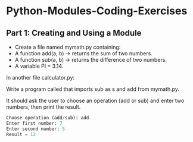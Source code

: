 # Python-Modules-Coding-Exercises

## Part 1: Creating and Using a Module

- Create a file named mymath.py containing:
- A function add(a, b) → returns the sum of two numbers.
- A function sub(a, b) → returns the difference of two numbers.
- A variable PI = 3.14.

In another file calculator.py:

Write a program called that imports sub as s and add from mymath.py.

It should ask the user to choose an operation (add or sub) and enter two numbers, then print the result.

```python
Choose operation (add/sub): add
Enter first number: 7
Enter second number: 5
Result = 12
```
